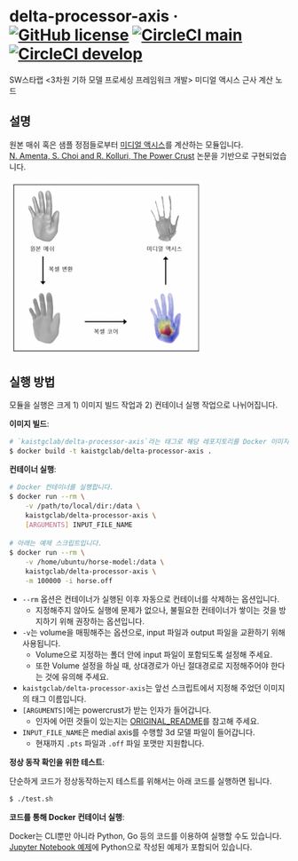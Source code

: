 # delta-processor-axis &middot; [![GitHub license](https://img.shields.io/github/license/kaist-gclab/delta-processor-axis)](https://github.com/kaist-gclab/delta-processor-axis/blob/main/LICENSE)  [![CircleCI main](https://img.shields.io/circleci/build/gh/kaist-gclab/delta-processor-axis/main?label=main)](https://circleci.com/gh/kaist-gclab/delta-processor-axis/tree/main) [![CircleCI develop](https://img.shields.io/circleci/build/gh/kaist-gclab/delta-processor-axis/develop?label=develop)](https://circleci.com/gh/kaist-gclab/delta-processor-axis/tree/develop)

SW스타랩 &lt;3차원 기하 모델 프로세싱 프레임워크 개발&gt; 미디얼 액시스 근사 계산 노드

## 설명

원본 매쉬 혹은 샘플 정점들로부터 [미디얼 액시스](https://en.wikipedia.org/wiki/Medial_axis)를 계산하는 모듈입니다.  
[N. Amenta, S. Choi and R. Kolluri, The Power Crust](http://www.cs.ucdavis.edu/~amenta/powercrust.html) 논문을 기반으로 구현되었습니다.


<img src="assets/overview.png" width="350">


## 실행 방법

모듈을 실행은 크게 1) 이미지 빌드 작업과 2) 컨테이너 실행 작업으로 나뉘어집니다.

**이미지 빌드**:
```bash
# `kaistgclab/delta-processor-axis`라는 태그로 해당 레포지토리를 Docker 이미지로 빌드합니다.
$ docker build -t kaistgclab/delta-processor-axis .
```

**컨테이너 실행**:
```bash
# Docker 컨테이너를 실행합니다.
$ docker run --rm \
    -v /path/to/local/dir:/data \
    kaistgclab/delta-processor-axis \
    [ARGUMENTS] INPUT_FILE_NAME

# 아래는 예제 스크립트입니다.
$ docker run --rm \
    -v /home/ubuntu/horse-model:/data \
    kaistgclab/delta-processor-axis \
    -m 100000 -i horse.off
```

- `--rm` 옵션은 컨테이너가 실행된 이후 자동으로 컨테이너를 삭제하는 옵션입니다.
    - 지정해주지 않아도 실행에 문제가 없으나, 불필요한 컨테이너가 쌓이는 것을 방지하기 위해 권장하는 옵션입니다.
- `-v`는 volume을 매핑해주는 옵션으로, input 파일과 output 파일을 교환하기 위해 사용됩니다.
    - Volume으로 지정하는 폴더 안에 input 파일이 포함되도록 설정해 주세요.
    - 또한 Volume 설정을 하실 때, 상대경로가 아닌 절대경로로 지정해주어야 한다는 것에 유의해 주세요.
- `kaistgclab/delta-processor-axis`는 앞선 스크립트에서 지정해 주었던 이미지의 태그 이름입니다.
- `[ARGUMENTS]`에는 powercrust가 받는 인자가 들어갑니다.
    - 인자에 어떤 것들이 있는지는 [ORIGINAL_README](./powercrust/ORIGINAL_README)를 참고해 주세요.
- `INPUT_FILE_NAME`은 medial axis를 수행할 3d 모델 파일이 들어갑니다.
    - 현재까지 `.pts` 파일과 `.off` 파일 포맷만 지원합니다.


**정상 동작 확인을 위한 테스트**:

단순하게 코드가 정상동작하는지 테스트를 위해서는 아래 코드를 실행하면 됩니다.

```bash
$ ./test.sh
```

**코드를 통해 Docker 컨테이너 실행**:

Docker는 CLI뿐만 아니라 Python, Go 등의 코드를 이용하여 실행할 수도 있습니다.  
[Jupyter Notebook 예제](example-usage.ipynb)에 Python으로 작성된 예제가 포함되어 있습니다.
